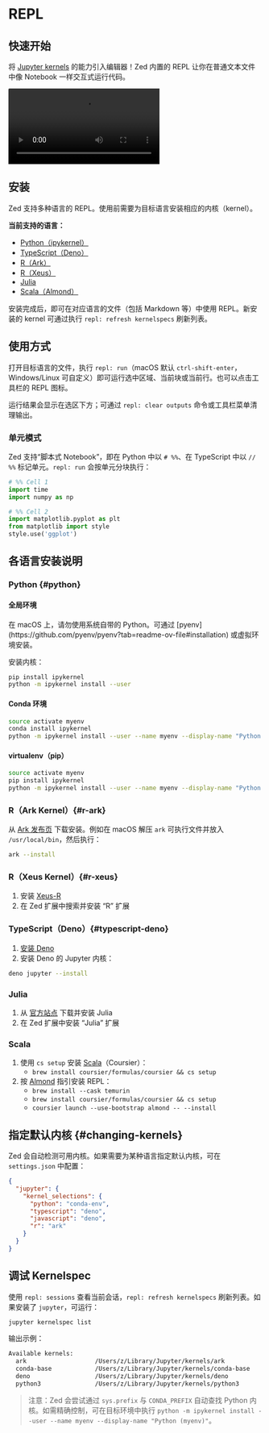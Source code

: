 # REPL

## 快速开始

将 [Jupyter kernels](https://docs.jupyter.org/en/latest/projects/kernels.html) 的能力引入编辑器！Zed 内置的 REPL 让你在普通文本文件中像 Notebook 一样交互式运行代码。

<figure style="width: 100%; margin: 0; overflow: hidden; border-top-left-radius: 2px; border-top-right-radius: 2px;">
    <video loop controls playsinline>
        <source
            src="https://customer-snccc0j9v3kfzkif.cloudflarestream.com/aec66e79f23d6d1a0bee5e388a3f17cc/downloads/default.mp4"
            type='video/webm; codecs="vp8.0, vorbis"'
        />
        <source
            src="https://customer-snccc0j9v3kfzkif.cloudflarestream.com/aec66e79f23d6d1a0bee5e388a3f17cc/downloads/default.mp4"
            type='video/mp4; codecs="avc1.4D401E, mp4a.40.2"'
        />
        <source
          src="https://zed.dev/img/post/repl/typescript-deno-kernel-markdown.png"
          type="image/png"
        />
    </video>
</figure>

## 安装

Zed 支持多种语言的 REPL。使用前需要为目标语言安装相应的内核（kernel）。

**当前支持的语言：**

- [Python（ipykernel）](#python)
- [TypeScript（Deno）](#typescript-deno)
- [R（Ark）](#r-ark)
- [R（Xeus）](#r-xeus)
- [Julia](#julia)
- [Scala（Almond）](#scala)

安装完成后，即可在对应语言的文件（包括 Markdown 等）中使用 REPL。新安装的 kernel 可通过执行 `repl: refresh kernelspecs` 刷新列表。

## 使用方式

打开目标语言的文件，执行 `repl: run`（macOS 默认 `ctrl-shift-enter`，Windows/Linux 可自定义）即可运行选中区域、当前块或当前行。也可以点击工具栏的 REPL 图标。

运行结果会显示在选区下方；可通过 `repl: clear outputs` 命令或工具栏菜单清理输出。

### 单元模式

Zed 支持“脚本式 Notebook”，即在 Python 中以 `# %%`、在 TypeScript 中以 `// %%` 标记单元。`repl: run` 会按单元分块执行：

```python
# %% Cell 1
import time
import numpy as np

# %% Cell 2
import matplotlib.pyplot as plt
from matplotlib import style
style.use('ggplot')
```

## 各语言安装说明

### Python {#python}

#### 全局环境

<div class="warning">
在 macOS 上，请勿使用系统自带的 Python。可通过 [pyenv](https://github.com/pyenv/pyenv?tab=readme-ov-file#installation) 或虚拟环境安装。
</div>

安装内核：

```sh
pip install ipykernel
python -m ipykernel install --user
```

#### Conda 环境

```sh
source activate myenv
conda install ipykernel
python -m ipykernel install --user --name myenv --display-name "Python (myenv)"
```

#### virtualenv（pip）

```sh
source activate myenv
pip install ipykernel
python -m ipykernel install --user --name myenv --display-name "Python (myenv)"
```

### R（Ark Kernel）{#r-ark}

从 [Ark 发布页](https://github.com/posit-dev/ark/releases) 下载安装。例如在 macOS 解压 `ark` 可执行文件并放入 `/usr/local/bin`，然后执行：

```sh
ark --install
```

### R（Xeus Kernel）{#r-xeus}

1. 安装 [Xeus-R](https://github.com/jupyter-xeus/xeus-r)
2. 在 Zed 扩展中搜索并安装 “R” 扩展

### TypeScript（Deno）{#typescript-deno}

1. [安装 Deno](https://docs.deno.com/runtime/manual/getting_started/installation/)
2. 安装 Deno 的 Jupyter 内核：

```sh
deno jupyter --install
```

### Julia

1. 从 [官方站点](https://julialang.org/downloads/) 下载并安装 Julia
2. 在 Zed 扩展中安装 “Julia” 扩展

### Scala

1. 使用 `cs setup` 安装 [Scala](https://www.scala-lang.org/download/)（Coursier）：
   - `brew install coursier/formulas/coursier && cs setup`
2. 按 [Almond](https://almond.sh/docs/quick-start-install) 指引安装 REPL：
   - `brew install --cask temurin`
   - `brew install coursier/formulas/coursier && cs setup`
   - `coursier launch --use-bootstrap almond -- --install`

## 指定默认内核 {#changing-kernels}

Zed 会自动检测可用内核。如果需要为某种语言指定默认内核，可在 `settings.json` 中配置：

```json [settings]
{
  "jupyter": {
    "kernel_selections": {
      "python": "conda-env",
      "typescript": "deno",
      "javascript": "deno",
      "r": "ark"
    }
  }
}
```

## 调试 Kernelspec

使用 `repl: sessions` 查看当前会话，`repl: refresh kernelspecs` 刷新列表。如果安装了 `jupyter`，可运行：

```sh
jupyter kernelspec list
```

输出示例：

```sh
Available kernels:
  ark                   /Users/z/Library/Jupyter/kernels/ark
  conda-base            /Users/z/Library/Jupyter/kernels/conda-base
  deno                  /Users/z/Library/Jupyter/kernels/deno
  python3               /Users/z/Library/Jupyter/kernels/python3
```

> 注意：Zed 会尝试通过 `sys.prefix` 与 `CONDA_PREFIX` 自动查找 Python 内核。如需精确控制，可在目标环境中执行 `python -m ipykernel install --user --name myenv --display-name "Python (myenv)"`。
